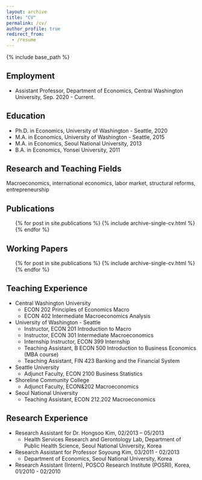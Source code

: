 ```yaml
---
layout: archive
title: "CV"
permalink: /cv/
author_profile: true
redirect_from:
  - /resume
---
```


{% include base_path %}

## Employment

* Assistant Professor, Department of Economics, Central Washington University, Sep. 2020 - Current.

## Education

* Ph.D. in Economics, University of Washington - Seattle, 2020
* M.A. in Economics, University of Washington - Seattle, 2015
* M.A. in Economics, Seoul National University, 2013
* B.A. in Economics, Yonsei University, 2011

## Research and Teaching Fields

Macroeconomics, international economics, labor market, structural reforms, entrepreneurship

## Publications

  <ul>{% for post in site.publications %}
    {% include archive-single-cv.html %}
  {% endfor %}</ul>
  
## Working Papers

  <ul>{% for post in site.publications %}
    {% include archive-single-cv.html %}
  {% endfor %}</ul>

## Teaching Experience

* Central Washington University
  * ECON 202 Principles of Economics Macro
  * ECON 402 Intermediate Macroeconomics Analysis 
* University of Washington - Seattle
  * Instructor, ECON 201 Introduction to Macro
  * Instructor, ECON 301 Intermediate Macroeconomics
  * Internship Instructor, ECON 399 Internship
  * Teaching Assistant, B ECON 500 Introduction to Business Economics (MBA course)
  * Teaching Assistant, FIN 423 Banking and the Financial System
* Seattle University
  * Adjunct Faculty, ECON 2100 Business Statistics
* Shoreline Community College
  * Adjunct Faculty, ECON&202 Macroeconomics
* Seoul National University
  * Teaching Assistant, ECON 212.202 Macroeconomics
  
## Research Experience

* Research Assistant for Dr. Hongsoo Kim, 02/2013 – 05/2013
  * Health Services Research and Gerontology Lab, Department of Public Health Science, Seoul National University, Korea
* Research Assistant for Professor Soyoung Kim, 03/2011 - 02/2013
  * Department of Economics, Seoul National University, Korea
* Research Assistant (Intern), POSCO Research Institute (POSRI), Korea, 01/2010 - 02/2010
  

  

